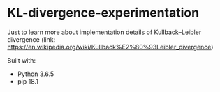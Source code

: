 # KL-divergence-experimentation
Just to learn more about implementation details of  Kullback–Leibler divergence (link: https://en.wikipedia.org/wiki/Kullback%E2%80%93Leibler_divergence)


Built with:
 * Python 3.6.5
 * pip 18.1
